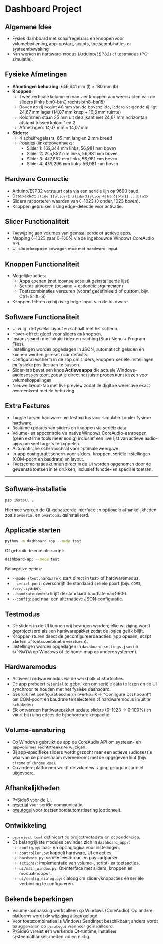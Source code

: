 # Dashboard Project

## Algemene Idee
- Fysiek dashboard met schuifregelaars en knoppen voor volumebediening, app-opstart, scripts, toetscombinaties en systeembewaking.
- Kan werken in hardware-modus (Arduino/ESP32) of testmodus (PC-simulatie).

## Fysieke Afmetingen
- **Afmetingen behuizing:** 656,641 mm (l) × 180 mm (b)
- **Knoppen:**
  - Twee verticale kolommen van vier knoppen aan weerszijden van de sliders (links btn0–btn7, rechts btn8–btn15)
  - Bovenste rij begint 46 mm van de bovenzijde; iedere volgende rij ligt 24,67 mm lager (14,07 mm knop + 10,6 mm ruimte)
  - Kolommen staan 25 mm uit de zijkant met 24,67 mm horizontale afstand tussen kolom 1 en 2
  - Afmetingen: 14,07 mm × 14,07 mm
- **Sliders:**
  - 4 schuifregelaars, 65 mm lang en 2 mm breed
  - Posities (linkerbovenhoek):
    - Slider 1: 165,344 mm links, 56,981 mm boven
    - Slider 2: 205,852 mm links, 56,981 mm boven
    - Slider 3: 447,852 mm links, 56,981 mm boven
    - Slider 4: 489,296 mm links, 56,981 mm boven

## Hardware Connectie
- Arduino/ESP32 verstuurt data via een seriële lijn op 9600 baud.
- Datapakket: `slider1|slider2|slider3|slider4|btn0|btn1|...|btn15`
- Sliders rapporteren waarden van 0–1023 (0 onder, 1023 boven).
- Knoppen gebruiken rising edge-detectie voor activatie.

## Slider Functionaliteit
- Toewijzing aan volumes van geïnstalleerde of actieve apps.
- Mapping 0–1023 naar 0–100% via de ingebouwde Windows CoreAudio API.
- UI-sliderknoppen bewegen mee met hardware-input.

## Knoppen Functionaliteit
- Mogelijke acties:
  - Apps openen (met icoonselectie uit geïnstalleerde lijst)
  - Scripts uitvoeren (bestand + optionele argumenten)
  - Toetscombinaties versturen (vooraf gedefinieerd of custom, bijv. Ctrl+Shift+S)
- Knoppen lichten op bij rising edge-input van de hardware.

## Software Functionaliteit
- UI volgt de fysieke layout en schaalt met het scherm.
- Hover-effect: gloed voor sliders en knoppen.
- Instant search met lokale index en caching (Start Menu + Program Files).
- Instellingen worden opgeslagen in JSON, automatisch geladen en kunnen worden gereset naar defaults.
- Configuratiescherm in de app om sliders, knoppen, seriële instellingen én fysieke posities aan te passen.
- Slider-tab bevat een knop **Actieve apps** die actuele Windows-audiosessies toont zodat je direct het juiste proces kunt kiezen voor volumekoppelingen.
- Nieuwe layout-tab met live preview zodat de digitale weergave exact overeenkomt met de behuizing.

## Extra Features
- Toggle tussen hardware- en testmodus voor simulatie zonder fysieke hardware.
- Realtime updates van sliders en knoppen via seriële data.
- Volume- en appcontrole via native Windows CoreAudio-aanroepen (geen externe tools meer nodig) inclusief een live lijst van actieve audio-apps om snel targets te koppelen.
- Automatische schermschaal voor optimale weergave.
- In-app configuratiescherm voor sliders, knoppen, seriële instellingen (COM-poort en baudrate) en layout.
- Toetscombinaties kunnen direct in de UI worden opgenomen door de gewenste toetsen in te drukken, inclusief functie- en speciale toetsen.

---

## Software-installatie

```bash
pip install .
```

Hiermee worden de Qt-gebaseerde interface en optionele afhankelijkheden zoals `pyserial` en `pyautogui` geïnstalleerd.

## Applicatie starten

```bash
python -m dashboard_app --mode test
```

Of gebruik de console-script:

```bash
dashboard-app --mode test
```

Belangrijke opties:

- `--mode {test,hardware}`: start direct in test- of hardwaremodus.
- `--serial-port`: overschrijft de standaard seriële poort (bijv. `COM3`, `/dev/ttyUSB0`).
- `--baudrate`: overschrijft de standaard baudrate van 9600.
- `--config`: pad naar een alternatieve JSON-configuratie.

## Testmodus

- De sliders in de UI kunnen vrij bewogen worden; elke wijziging wordt geprojecteerd als een hardwarepakket zodat de logica gelijk blijft.
- Knoppen sturen direct de geconfigureerde acties (app openen, script starten of toetscombinatie versturen).
- Instellingen worden opgeslagen in `dashboard-settings.json` (in `%APPDATA%` op Windows of de home-map op andere systemen).

## Hardwaremodus

- Activeer hardwaremodus via de werkbalk of startopties.
- De app probeert `pyserial` te gebruiken om seriële data te lezen en de UI synchroon te houden met het fysieke dashboard.
- Gebruik het configuratiescherm (werkbalk → "Configure Dashboard") om COM-poort en baudrate te selecteren of hardwaremodus in/uit te schakelen.
- Elk ontvangen hardwarepakket update sliders (0–1023 → 0–100%) en vuurt bij rising edges de bijbehorende knopactie.

## Volume-aansturing

- Op Windows gebruikt de app de CoreAudio API om systeem- en appvolumes rechtstreeks te wijzigen.
- Bij app-specifieke sliders wordt gezocht naar een actieve audiosessie waarvan de procesnaam overeenkomt met de opgegeven hint (bijv. `chrome` of `chrome.exe`).
- Op andere platformen wordt de volumewijziging gelogd maar niet uitgevoerd.

## Afhankelijkheden

- [PySide6](https://doc.qt.io/qtforpython/) voor de UI.
- [pyserial](https://pyserial.readthedocs.io/) voor seriële communicatie.
- [pyautogui](https://pyautogui.readthedocs.io/) voor toetsenbordautomatisering (optioneel).

## Ontwikkeling

- `pyproject.toml` definieert de projectmetadata en dependencies.
- De belangrijkste modules bevinden zich in `dashboard_app/`:
  - `config.py`: laad- en opslaglogica voor instellingen.
  - `controller.py`: koppelt hardware, UI en acties.
  - `hardware.py`: seriële leesthread en payloadparser.
  - `actions/`: implementatie van volume-, script- en toetsacties.
  - `ui/main_window.py`: Qt-interface met sliders, knoppen en modusknoppen.
  - `ui/config_dialog.py`: dialoog om slider-/knopacties en seriële verbinding te configureren.

## Bekende beperkingen

- Volume-aanpassing werkt alleen op Windows (CoreAudio). Op andere platforms wordt de wijziging alleen gelogd.
- Voor toetscombinaties is Windows SendInput beschikbaar; anders wordt teruggevallen op `pyautogui` wanneer geïnstalleerd.
- PySide6 vereist een werkende Qt-runtime; installeer systeemafhankelijkheden indien nodig.
